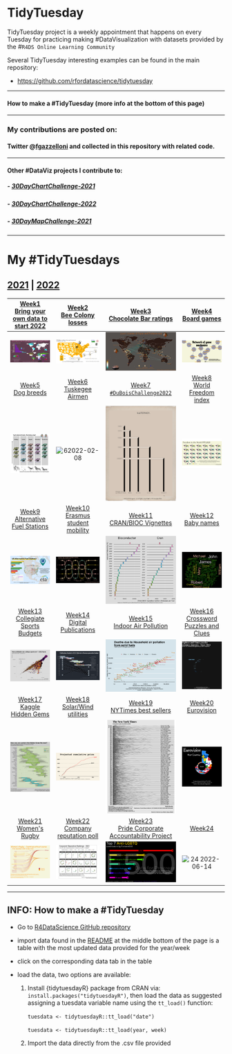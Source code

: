# TidyTuesday

TidyTuesday project is a weekly appointment that happens on every Tuesday for practicing making #DataVisualization with datasets provided by the #`R4DS Online Learning Community`

Several TidyTuesday interesting examples can be found in the main repository:

- https://github.com/rfordatascience/tidytuesday

***
#### How to make a #TidyTuesday (more info at the bottom of this page) 

***
### My contributions are posted on: 

#### Twitter @[fgazzelloni](https://twitter.com/fgazzelloni) and collected in this repository with related code.

***
#### Other #DataViz projects I contribute to:

##### - [30DayChartChallenge-2021](https://github.com/Fgazzelloni/rstats-chart-challenge-2021)
##### - [30DayChartChallenge-2022](https://github.com/Fgazzelloni/30DayChartChallenge)
##### - [30DayMapChallenge-2021](https://github.com/Fgazzelloni/30DayMapChallenge)


***
# My #TidyTuesdays
## [2021](data/2021) | [2022](data/2022)

|[Week1<br>Bring your own data to start 2022](data/2022/w1_your_own_data/)| [Week2](data/2022/w2_bees)<br>[Bee Colony losses](https://github.com/rfordatascience/tidytuesday/blob/master/data/2022/2022-01-11/readme.md)| [Week3](data/2022/w3_chocolate)<br>[Chocolate Bar ratings](https://github.com/rfordatascience/tidytuesday/blob/master/data/2022/2022-01-18/readme.md)| [Week4](data/2022/w4_board_games)<br>[Board games](https://github.com/rfordatascience/tidytuesday/blob/master/data/2022/2022-01-25/readme.md)|
| :---: | :---: | :---: | :---: 
|![w1](data/2022/w1_your_own_data/your_own_data.png)|![w2](data/2022/w2_bees/w2_bees.png)|![w3](data/2022/w3_chocolate/w3_chocolate.png)|![w4 `2022-01-25`](data/2022/w4_board_games/w4_board_games.png)|
[Week5](data/2022/w5_dogs)<br>[Dog breeds](https://github.com/rfordatascience/tidytuesday/blob/master/data/2022/2022-02-01/readme.md)|[Week6](data/2022/w6_airforce)<br>[Tuskegee Airmen](https://github.com/rfordatascience/tidytuesday/blob/master/data/2022/2022-02-08/readme.md)|[Week7](ata/2022/w7_dubois)<br>[`#DuBoisChallenge2022`](https://github.com/rfordatascience/tidytuesday/blob/master/data/2022/2022-02-15/readme.md) | [Week8](data/2022/w8_wfi)<br>[World Freedom index](https://github.com/rfordatascience/tidytuesday/blob/master/data/2022/2022-02-22/readme.md)| 
|![5 `2022-02-01`](data/2022/w5_dogs/dog_prints_plot.png)|![6`2022-02-08`](data/2022/w6_airforce/w6_airforce.png)|![7 `2022-02-15`](data/2022/w7_dubois/w7_number6.png)|![8 `2022-02-22`](data/2022/w8_wfi/freedom.png)
|[Week9](data/2022/w9_stations)<br>[Alternative Fuel Stations](https://github.com/rfordatascience/tidytuesday/blob/master/data/2022/2022-03-01/readme.md)|[Week10](data/2022/w10_erasmus)<br>[Erasmus student mobility](https://github.com/rfordatascience/tidytuesday/blob/master/data/2022/2022-03-08/readme.md)|[Week11](data/2022/w11_vignettes)<br>[CRAN/BIOC Vignettes](https://github.com/rfordatascience/tidytuesday/blob/master/data/2022/2022-03-15/readme.md)|[Week12](data/2022/w12_babynames)<br>[Baby names](https://github.com/rfordatascience/tidytuesday/blob/master/data/2022/2022-03-22/readme.md)|
| ![9`2022-03-01`](data/2022/w9_stations/w9_stations.png)|![10 `2022-03-08`](data/2022/w10_erasmus/er-network.png)|![11`2022-03-15`](data/2022/w11_vignettes/w11_vignettes.png)|![12`2022-03-22`](data/2022/w12_babynames/w12_wordcloud.png)
|[Week13](data/2022/w13_sports)<br>[Collegiate Sports Budgets](https://github.com/rfordatascience/tidytuesday/blob/master/data/2022/2022-03-29/readme.md)|[Week14](data/2022/w14_digital_pub)<br>[Digital Publications](https://github.com/rfordatascience/tidytuesday/blob/master/data/2022/2022-04-05/readme.md)|[Week15](data/2022/w15_indoor_pollution)<br>[Indoor Air Pollution](https://github.com/rfordatascience/tidytuesday/blob/master/data/2022/2022-04-12/readme.md)|[Week16](data/2022/w16_crosswords)<br>[Crossword Puzzles and Clues](https://github.com/rfordatascience/tidytuesday/blob/master/data/2022/2022-04-19/readme.md)|
|![13`2022-03-29`](data/2022/w13_sports/w13_sports.png)|![14`2022-04-05`](data/2022/w14_digital_pub/w14_digital_publications_v2.png)|![15`2022-04-12`](data/2022/w15_indoor_pollution/day12_theme_day.png)|![16`2022-04-19`](data/2022/w16_crosswords/day22_animate.gif)
|[Week17](data/2022/w17_hidden_gems)<br>[Kaggle Hidden Gems](https://github.com/rfordatascience/tidytuesday/blob/master/data/2022/2022-04-26/readme.md)|[Week18](data/2022/w18_solar_wind)<br>[Solar/Wind utilities](https://github.com/rfordatascience/tidytuesday/blob/master/data/2022/2022-05-03/readme.md)|[Week19](data/2022/w19_nyt)<br>[NYTimes best sellers](https://github.com/rfordatascience/tidytuesday/blob/master/data/2022/2022-05-10/readme.md)|[Week20](data/2022/w20_eurovision)<br>[Eurovision](https://github.com/rfordatascience/tidytuesday/blob/master/data/2022/2022-05-17/readme.md)|
|![17`2022-04-26`](data/2022/w17_hidden_gems/day28_deviations.png)|![18`2022-05-03`](data/2022/w18_solar_wind/w18_solar_wind.png)|![19 `2022-05-10`](data/2022/w19_nyt/w19_nyt.png)|![20 `2022-05-17`](data/2022/w20_eurovision/w20_eurovision.png)|
|[Week21](data/2022/w21_rugby)<br>[Women's Rugby](https://github.com/rfordatascience/tidytuesday/blob/master/data/2022/2022-05-24/readme.md)|[Week22](data/2022/w22_reputation)<br>[Company reputation poll](https://github.com/rfordatascience/tidytuesday/tree/master/data/2022/2022-05-31)|[Week23](data/2022/w23_pride)<br>[Pride Corporate Accountability Project](https://github.com/rfordatascience/tidytuesday/tree/master/data/2022/2022-06-07)|[Week24](data/2022/w24_)<br>[]()|
|![21`2022-05-24`](data/2022/w21_rugby/w21_women_rugby.png)|![22`2022-05-31`](data/2022/w22_reputation/w22_reputation.png)|![23`2022-06-07`](data/2022/w23_pride/w23_pride.png)|![24 `2022-06-14`](data/2022/w24_/w24_.png)|

***
## INFO: How to make a #TidyTuesday

- Go to [R4DataScience GitHub repository](https://github.com/rfordatascience/tidytuesday)
- import data found in the [README](https://github.com/rfordatascience/tidytuesday/blob/master/README.md) at the middle bottom of the page is a table with the most updated data provided for the year/week
- click on the corresponding data tab in the table 
- load the data, two options are available: 

    1. Install {tidytuesdayR} package from CRAN via: `install.packages("tidytuesdayR")`, then load the data as suggested assigning a tuesdata variable name using the `tt_load()` function:
    
        `tuesdata <- tidytuesdayR::tt_load("date")`
        
        `tuesdata <- tidytuesdayR::tt_load(year, week)`
    
    2. Import the data directly from the .csv file provided 
